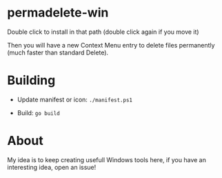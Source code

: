 # permadelete-win

Double click to install in that path (double click again if you move it)

Then you will have a new Context Menu entry to delete files permanently (much faster than standard Delete).


# Building

- Update manifest or icon: `./manifest.ps1`

- Build: `go build`

# About

My idea is to keep creating usefull Windows tools here, if you have an interesting idea, open an issue!
